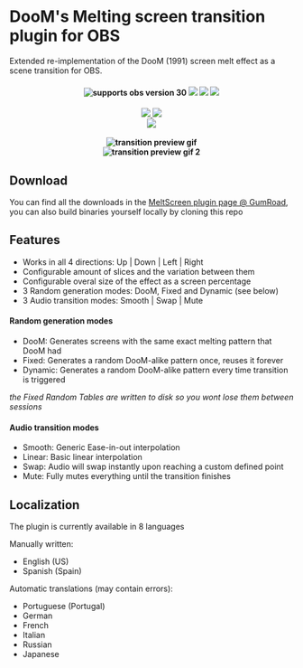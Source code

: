 # DooM's Melting screen transition plugin for OBS

Extended re-implementation of the DooM (1991) screen melt effect as a scene transition for OBS.

<h4 align="center">
  <img src="https://img.shields.io/badge/OBS-30+-blue.svg?style=flat" alt="supports obs version 30">
  <img src="https://img.shields.io/badge/Windows-0078D6?style=flat&logo=data%3Aimage%2Fpng%3Bbase64%2CiVBORw0KGgoAAAANSUhEUgAAABMAAAATCAYAAAByUDbMAAAAAXNSR0IArs4c6QAAAARnQU1BAACxjwv8YQUAAAAJcEhZcwAADsIAAA7CARUoSoAAAAAYdEVYdFNvZnR3YXJlAFBhaW50Lk5FVCA1LjEuOBtp6qgAAAC2ZVhJZklJKgAIAAAABQAaAQUAAQAAAEoAAAAbAQUAAQAAAFIAAAAoAQMAAQAAAAIAAAAxAQIAEAAAAFoAAABphwQAAQAAAGoAAAAAAAAA8nYBAOgDAADydgEA6AMAAFBhaW50Lk5FVCA1LjEuOAADAACQBwAEAAAAMDIzMAGgAwABAAAAAQAAAAWgBAABAAAAlAAAAAAAAAACAAEAAgAEAAAAUjk4AAIABwAEAAAAMDEwMAAAAADMbhZ8SlPoHAAAADFJREFUOE9joCZgBBH%2FgQDMwwEYgYAYNUxQNlXAqGGkg8FrGFXBaKIlHYwaNqCAgQEAz4kQH5TYSpkAAAAASUVORK5CYII%3D&logoColor=white">
  <img src="https://img.shields.io/badge/Mac_OS-e8e8e8?style=flat&logo=apple&logoColor=black">
  <img src="https://img.shields.io/badge/Linux-FCC624?style=flat&logo=linux&logoColor=black">
</h4>

<h4 align="center">
  <a href="https://patreon.com/sopze">
    <img src="https://img.shields.io/badge/Patreon-f86b59?style=flat&logo=patreon&logoColor=white">
  </a>
  <a href="https://buymeacoffee.com/sopze">
    <img src="https://img.shields.io/badge/BuyMeACoffee-ffdd00?style=flat&logo=buymeacoffee&logoColor=black">
  </a>
  <br>
  <a href="https://sopze.com">
    <img src="https://img.shields.io/badge/Personal_site:-At_Sopze's-BAED20?style=flat">
  </a>
  <br>
  <br>
  <img src="https://github.com/Sopze92/spz-obs-transition-meltscr/raw/main/.github/resources/p0.gif?raw=true" alt="transition preview gif">
  <br>
  <img src="https://github.com/Sopze92/spz-obs-transition-meltscr/raw/main/.github/resources/tripreview.gif?raw=true" alt="transition preview gif 2">
</h4>

## Download
You can find all the downloads in the [MeltScreen plugin page @ GumRoad](https://sopze.gumroad.com/l/f_wipe-c), you can also build binaries yourself locally by cloning this repo

## Features
* Works in all 4 directions: Up | Down | Left | Right
* Configurable amount of slices and the variation between them
* Configurable overal size of the effect as a screen percentage
* 3 Random generation modes: DooM, Fixed and Dynamic (see below)
* 3 Audio transition modes: Smooth | Swap | Mute

#### Random generation modes
* DooM: Generates screens with the same exact melting pattern that DooM had
* Fixed: Generates a random DooM-alike pattern once, reuses it forever
* Dynamic: Generates a random DooM-alike pattern every time transition is triggered

_the Fixed Random Tables are written to disk so you wont lose them between sessions_

#### Audio transition modes
* Smooth: Generic Ease-in-out interpolation
* Linear: Basic linear interpolation
* Swap: Audio will swap instantly upon reaching a custom defined point
* Mute: Fully mutes everything until the transition finishes

## Localization

The plugin is currently available in 8 languages

Manually written:
* English (US)
* Spanish (Spain)

Automatic translations (may contain errors):
* Portuguese (Portugal)
* German
* French
* Italian
* Russian
* Japanese